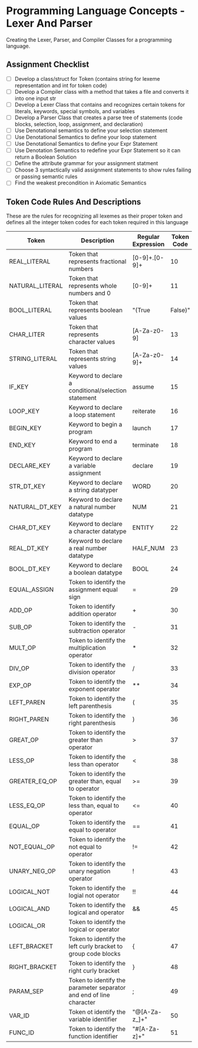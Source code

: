 # Programming Language Concepts - Lexer And Parser
Creating the Lexer, Parser, and Compiler Classes for a programming language.

## Assignment Checklist
- [ ] Develop a class/struct for Token (contains string for lexeme representation and int for token code)
- [ ] Develop a Compiler class with a method that takes a file and converts it into one input str
- [ ] Develop a Lexer Class that contains and recognizes certain tokens for literals, keywords, special symbols, and variables
- [ ] Develop a Parser Class that creates a parse tree of statements (code blocks, selection, loop, assignment, and declaration)
- [ ] Use Denotational semantics to define your selection statement
- [ ] Use Denotational Semantics to define your loop statement
- [ ] Use Denotational Semantics to define your Expr Statement
- [ ] Use Denotation Semantics to redefine your Expr Statement so it can return a Boolean Solution
- [ ] Define the attribute grammar for your assignment statment
- [ ] Choose 3 syntactically valid assignment statements to show rules failing or passing semantic rules
- [ ] Find the weakest precondition in Axiomatic Semantics

## Token Code Rules And Descriptions
These are the rules for recognizing all lexemes as their proper token and defines all the integer token codes for each token required in this language

| Token | Description | Regular Expression | Token Code |
|   --- |     ---     |       ---          |     ---    |
| REAL_LITERAL | Token that represents fractional numbers | [0-9]+.[0-9]+ | 10 |
| NATURAL_LITERAL | Token that represents whole numbers and 0 | [0-9]+ | 11 |
| BOOL_LITERAL | Token that represents boolean values | "(True|False)" | 12 |
| CHAR_LITER | Token that represents character values | [A-Za-z0-9] | 13 |
| STRING_LITERAL | Token that represents string values | [A-Za-z0-9]+ | 14 |
| IF_KEY | Keyword to declare a conditional/selection statement | assume | 15 |
| LOOP_KEY | Keyword to declare a loop statement | reiterate | 16 |
| BEGIN_KEY | Keyword to begin a program | launch | 17 |
| END_KEY | Keyword to end a program | terminate | 18 |
| DECLARE_KEY | Keyword to declare a variable assignment | declare | 19 |
| STR_DT_KEY | Keyword to declare a string datatyper | WORD | 20 |
| NATURAL_DT_KEY | Keyword to declare a natural number datatype | NUM | 21 |
| CHAR_DT_KEY | Keyword to declare a character datatype | ENTITY | 22 |
| REAL_DT_KEY | Keyword to declare a real number datatype | HALF_NUM | 23 |
| BOOL_DT_KEY | Keyword to declare a boolean datatype | BOOL | 24 |
| EQUAL_ASSIGN | Token to identify the assignment equal sign | = | 29 |
| ADD_OP | Token to identify addition operator | + | 30 |
| SUB_OP | Token to identify the subtraction operator | - | 31 |
| MULT_OP | Token to identify the multiplication operator | * | 32 |
| DIV_OP | Token to identify the division operator | / | 33 |
| EXP_OP | Token to identify the exponent operator | ** | 34 |
| LEFT_PAREN | Token to identify the left parenthesis | ( | 35 |
| RIGHT_PAREN | Token to identify the right parenthesis | ) | 36 | 
| GREAT_OP | Token to identify the greater than operator | > | 37 |
| LESS_OP | Token to identify the less than operator | < | 38 |
| GREATER_EQ_OP | Token to identify the greater than, equal to operator | >= | 39 | 
| LESS_EQ_OP | Token to identify the less than, equal to operator | <= | 40 |
| EQUAL_OP | Token to identify the equal to operator | == | 41 |
| NOT_EQUAL_OP | Token to identify the not equal to operator | != | 42 |
| UNARY_NEG_OP | Token to identify the unary negation operator | ! | 43 |
| LOGICAL_NOT | Token to identify the logial not operator | !! | 44 |
| LOGICAL_AND | Token to identify the logical and operator | && | 45 | 
| LOGICAL_OR | Token to identify the logical or operator | || | 46 | 
| LEFT_BRACKET | Token to identify the left curly bracket to group code blocks | { | 47 |
| RIGHT_BRACKET | Token to identify the right curly bracket | } | 48 |
| PARAM_SEP | Token to identify the parameter separator and end of line character | ; | 49 |
| VAR_ID| Token ot identify the variable identifier | "@[A-Za-z_]+" | 50 |
| FUNC_ID | Token to identify the function identifier | "#[A-Za-z]+" | 51 | 



